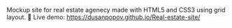 Mockup site for real estate agenecy made with HTML5 and CSS3 using grid layout. 🏢
Live demo: https://dusanpopov.github.io/Real-estate-site/
